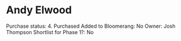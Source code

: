 # Andy Elwood

Purchase status: 4. Purchased
Added to Bloomerang: No
Owner: Josh Thompson
Shortlist for Phase 1?: No